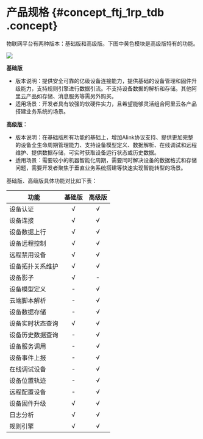 # 产品规格 {#concept_ftj_1rp_tdb .concept}

物联网平台有两种版本：基础版和高级版。下图中黄色模块是高级版特有的功能。

![](http://static-aliyun-doc.oss-cn-hangzhou.aliyuncs.com/assets/img/7452/3365_zh-CN.png)

**基础版**

-   版本说明：提供安全可靠的亿级设备连接能力，提供基础的设备管理和固件升级能力，支持规则引擎进行数据引流。不支持设备数据的解析和存储。其他阿里云产品如存储、消息服务等需另外购买。
-   适用场景：开发者具有较强的软硬件实力，且希望能够灵活组合阿里云各产品搭建业务系统的场景。

**高级版：**

-   版本说明：在基础版所有功能的基础上，增加Alink协议支持、提供更加完整的设备全生命周期管理能力、支持设备模型定义、数据解析、在线调试和远程维护、提供数据存储，可实时获取设备运行状态或历史数据。
-   适用场景：需要较小的机器智能化周期，需要同时解决设备的数据格式和存储问题，需要开发者聚焦于垂直业务系统搭建等快速实现智能转型的场景。

基础版、高级版具体功能对比如下表：

|功能|基础版|高级版|
|--|:-:|:-:|
|设备认证|√|√|
|设备连接|√|√|
|设备数据上行|√|√|
|设备远程控制|√|√|
|远程禁用设备|√|√|
|设备拓扑关系维护|√|√|
|设备影子|√|-|
|设备模型定义|-|√|
|云端脚本解析|-|√|
|设备数据存储|-|√|
|设备实时状态查询|√|√|
|设备历史数据查询|-|√|
|设备服务调用|-|√|
|设备事件上报|-|√|
|在线调试设备|-|√|
|设备位置轨迹|-|√|
|远程配置设备|-|√|
|设备固件升级|√|√|
|日志分析|√|√|
|规则引擎|√|√|

